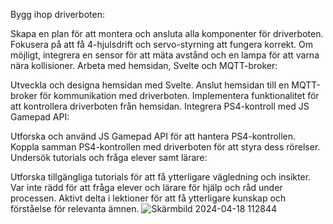 Bygg ihop driverboten:

Skapa en plan för att montera och ansluta alla komponenter för driverboten.
Fokusera på att få 4-hjulsdrift och servo-styrning att fungera korrekt.
Om möjligt, integrera en sensor för att mäta avstånd och en lampa för att varna nära kollisioner.
Arbeta med hemsidan, Svelte och MQTT-broker:

Utveckla och designa hemsidan med Svelte.
Anslut hemsidan till en MQTT-broker för kommunikation med driverboten.
Implementera funktionalitet för att kontrollera driverboten från hemsidan.
Integrera PS4-kontroll med JS Gamepad API:

Utforska och använd JS Gamepad API för att hantera PS4-kontrollen.
Koppla samman PS4-kontrollen med driverboten för att styra dess rörelser.
Undersök tutorials och fråga elever samt lärare:

Utforska tillgängliga tutorials för att få ytterligare vägledning och insikter.
Var inte rädd för att fråga elever och lärare för hjälp och råd under processen.
Aktivt delta i lektioner för att få ytterligare kunskap och förståelse för relevanta ämnen.
![Skärmbild 2024-04-18 112844](https://github.com/abbindustrigymnasium/driverbot-beni/assets/142907541/97fb4f70-30bd-48b1-8b89-281575a159a6)

